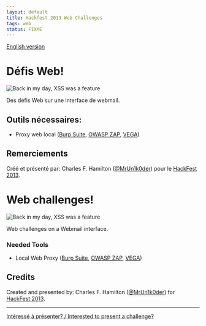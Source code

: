 ```yaml
---
layout: default
title: Hackfest 2013 Web Challenges 
tags: web
status: FIXME
---
```


[English version](#english)

# Défis Web!

![Back in my day, XSS was a feature](http://i.imgur.com/5DP0Xmt.png)

Des défis Web sur une interface de webmail.

## Outils nécessaires:

* Proxy web local ([Burp Suite](http://portswigger.net/burp/), 
  [OWASP ZAP](https://www.owasp.org/index.php/OWASP_Zed_Attack_Proxy_Project),
  [VEGA](http://subgraph.com/products.html))

## Remerciements

Créé et présenté par: Charles F. Hamilton ([@MrUn1k0der](https://twitter.com/MrUn1k0der))
pour le [HackFest 2013](http://hackfest.ca).


<a id="english"></a>

# Web challenges!

![Back in my day, XSS was a feature](http://i.imgur.com/5DP0Xmt.png)

Web challenges on a Webmail interface.

### Needed Tools

* Local Web Proxy ([Burp Suite](http://portswigger.net/burp/), 
  [OWASP ZAP](https://www.owasp.org/index.php/OWASP_Zed_Attack_Proxy_Project),
  [VEGA](http://subgraph.com/products.html))

## Credits

Created and presented by: Charles F. Hamilton ([@MrUn1k0der](https://twitter.com/MrUn1k0der)) for
[HackFest 2013](http://hackfest.ca).

<hr/>

[Intéressé à présenter? / Interested to present a challenge?](https://github.com/montrehack/montrehack.github.com/wiki/Present-at-Montrehack)
